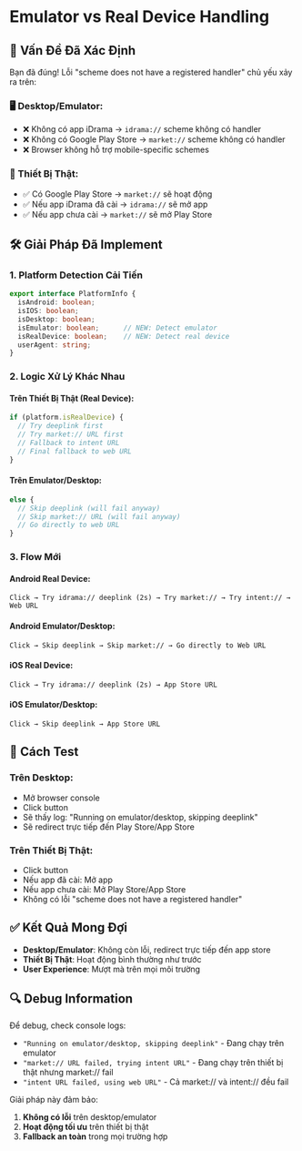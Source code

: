 # Emulator vs Real Device Handling

## 🎯 **Vấn Đề Đã Xác Định**

Bạn đã đúng! Lỗi "scheme does not have a registered handler" chủ yếu xảy ra trên:

### **🖥️ Desktop/Emulator:**
- ❌ Không có app iDrama → `idrama://` scheme không có handler
- ❌ Không có Google Play Store → `market://` scheme không có handler
- ❌ Browser không hỗ trợ mobile-specific schemes

### **📱 Thiết Bị Thật:**
- ✅ Có Google Play Store → `market://` sẽ hoạt động
- ✅ Nếu app iDrama đã cài → `idrama://` sẽ mở app
- ✅ Nếu app chưa cài → `market://` sẽ mở Play Store

## 🛠️ **Giải Pháp Đã Implement**

### **1. Platform Detection Cải Tiến**
```typescript
export interface PlatformInfo {
  isAndroid: boolean;
  isIOS: boolean;
  isDesktop: boolean;
  isEmulator: boolean;      // NEW: Detect emulator
  isRealDevice: boolean;    // NEW: Detect real device
  userAgent: string;
}
```

### **2. Logic Xử Lý Khác Nhau**

#### **Trên Thiết Bị Thật (Real Device):**
```typescript
if (platform.isRealDevice) {
  // Try deeplink first
  // Try market:// URL first
  // Fallback to intent URL
  // Final fallback to web URL
}
```

#### **Trên Emulator/Desktop:**
```typescript
else {
  // Skip deeplink (will fail anyway)
  // Skip market:// URL (will fail anyway)
  // Go directly to web URL
}
```

### **3. Flow Mới**

#### **Android Real Device:**
```
Click → Try idrama:// deeplink (2s) → Try market:// → Try intent:// → Web URL
```

#### **Android Emulator/Desktop:**
```
Click → Skip deeplink → Skip market:// → Go directly to Web URL
```

#### **iOS Real Device:**
```
Click → Try idrama:// deeplink (2s) → App Store URL
```

#### **iOS Emulator/Desktop:**
```
Click → Skip deeplink → App Store URL
```

## 🧪 **Cách Test**

### **Trên Desktop:**
- Mở browser console
- Click button
- Sẽ thấy log: "Running on emulator/desktop, skipping deeplink"
- Sẽ redirect trực tiếp đến Play Store/App Store

### **Trên Thiết Bị Thật:**
- Click button
- Nếu app đã cài: Mở app
- Nếu app chưa cài: Mở Play Store/App Store
- Không có lỗi "scheme does not have a registered handler"

## ✅ **Kết Quả Mong Đợi**

- **Desktop/Emulator**: Không còn lỗi, redirect trực tiếp đến app store
- **Thiết Bị Thật**: Hoạt động bình thường như trước
- **User Experience**: Mượt mà trên mọi môi trường

## 🔍 **Debug Information**

Để debug, check console logs:
- `"Running on emulator/desktop, skipping deeplink"` - Đang chạy trên emulator
- `"market:// URL failed, trying intent URL"` - Đang chạy trên thiết bị thật nhưng market:// fail
- `"intent URL failed, using web URL"` - Cả market:// và intent:// đều fail

Giải pháp này đảm bảo:
1. **Không có lỗi** trên desktop/emulator
2. **Hoạt động tối ưu** trên thiết bị thật
3. **Fallback an toàn** trong mọi trường hợp
